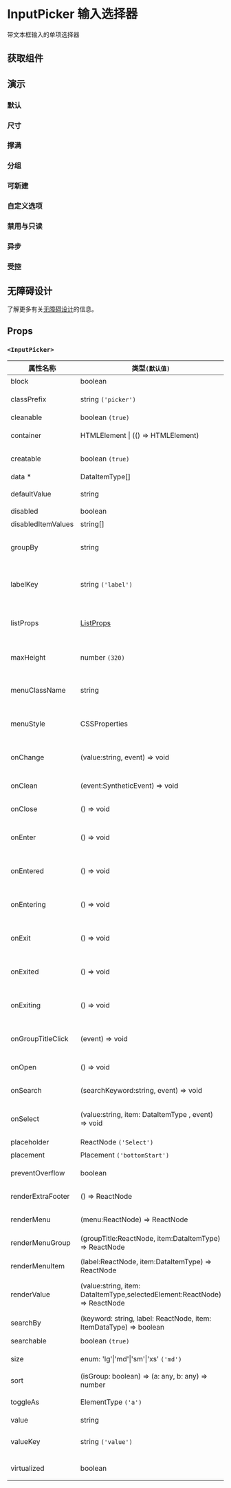 # InputPicker 输入选择器

带文本框输入的单项选择器

## 获取组件

<!--{include:(components/input-picker/fragments/import.md)}-->

## 演示

### 默认

<!--{include:`basic.md`}-->

### 尺寸

<!--{include:`size.md`}-->

### 撑满

<!--{include:`block.md`}-->

### 分组

<!--{include:`group.md`}-->

### 可新建

<!--{include:`creatable.md`}-->

### 自定义选项

<!--{include:`custom.md`}-->

### 禁用与只读

<!--{include:`disabled.md`}-->

### 异步

<!--{include:`async.md`}-->

### 受控

<!--{include:`controlled.md`}-->

## 无障碍设计

了解更多有关[无障碍设计](../guide/accessibility)的信息。

## Props

<!--{include:(_common/types/data-item-type.md)}-->
<!--{include:(_common/types/placement.md)}-->

### `<InputPicker>`

| 属性名称           | 类型`(默认值)`                                                            | 描述                                   |
| ------------------ | ------------------------------------------------------------------------- | -------------------------------------- |
| block              | boolean                                                                   | 堵塞整行                               |
| classPrefix        | string `('picker')`                                                       | 组件 CSS 类的前缀                      |
| cleanable          | boolean `(true)`                                                          | 可以清除                               |
| container          | HTMLElement &#124; (() => HTMLElement)                                    | 设置渲染的容器                         |
| creatable          | boolean `(true)`                                                          | 设置可以新建选项                       |
| data \*            | DataItemType[]                                                            | 组件数据                               |
| defaultValue       | string                                                                    | 设置默认值 `非受控`                    |
| disabled           | boolean                                                                   | 禁用组件                               |
| disabledItemValues | string[]                                                                  | 禁用选项                               |
| groupBy            | string                                                                    | 设置分组条件在 `data` 中的 `key`       |
| labelKey           | string `('label')`                                                        | 设置选项显示内容在 `data` 中的 `key`   |
| listProps          | [ListProps][listprops]                                                    | `react-virtualized` 中 List 的相关属性 |
| maxHeight          | number `(320)`                                                            | 设置 Dropdown 的最大高度               |
| menuClassName      | string                                                                    | 应用于菜单 DOM 节点的 css class        |
| menuStyle          | CSSProperties                                                             | 应用于菜单 DOM 节点的 style            |
| onChange           | (value:string, event) => void                                             | `value` 发生改变时的回调函数           |
| onClean            | (event:SyntheticEvent) => void                                            | 值清理时触发回调                       |
| onClose            | () => void                                                                | 关闭回调函数                           |
| onEnter            | () => void                                                                | 显示前动画过渡的回调函数               |
| onEntered          | () => void                                                                | 显示后动画过渡的回调函数               |
| onEntering         | () => void                                                                | 显示中动画过渡的回调函数               |
| onExit             | () => void                                                                | 退出前动画过渡的回调函数               |
| onExited           | () => void                                                                | 退出后动画过渡的回调函数               |
| onExiting          | () => void                                                                | 退出中动画过渡的回调函数               |
| onGroupTitleClick  | (event) => void                                                           | 点击分组标题的回调函数                 |
| onOpen             | () => void                                                                | 打开回调函数                           |
| onSearch           | (searchKeyword:string, event) => void                                     | 搜索的回调函数                         |
| onSelect           | (value:string, item: DataItemType , event) => void                        | 选项被点击选择后的回调函数             |
| placeholder        | ReactNode `('Select')`                                                    | 占位符                                 |
| placement          | Placement `('bottomStart')`                                               | 位置                                   |
| preventOverflow    | boolean                                                                   | 防止浮动元素溢出                       |
| renderExtraFooter  | () => ReactNode                                                           | 自定义页脚内容                         |
| renderMenu         | (menu:ReactNode) => ReactNode                                             | 自定义渲染菜单列表                     |
| renderMenuGroup    | (groupTitle:ReactNode, item:DataItemType) => ReactNode                    | 自定义渲染选项组                       |
| renderMenuItem     | (label:ReactNode, item:DataItemType) => ReactNode                         | 自定义渲染选项                         |
| renderValue        | (value:string, item: DataItemType,selectedElement:ReactNode) => ReactNode | 自定义渲染被选中的选项                 |
| searchBy           | (keyword: string, label: ReactNode, item: ItemDataType) => boolean        | 自定义搜索规则                         |
| searchable         | boolean `(true)`                                                          | 可以搜索                               |
| size               | enum: 'lg'&#124;'md'&#124;'sm'&#124;'xs' `('md')`                         | 设置组件尺寸                           |
| sort               | (isGroup: boolean) => (a: any, b: any) => number                          | 对选项排序                             |
| toggleAs           | ElementType `('a')`                                                       | 为组件自定义元素类型                   |
| value              | string                                                                    | 设置值 `受控`,                         |
| valueKey           | string `('value')`                                                        | 设置选项值在 `data` 中的 `key`         |
| virtualized        | boolean                                                                   | 是否开启虚拟列表                       |

[listprops]: https://github.com/bvaughn/react-virtualized/blob/master/docs/List.md#prop-types
